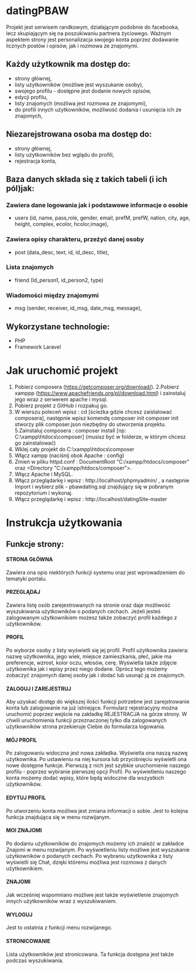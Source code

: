 # datingPBAW
 Projekt jest serwisem randkowym, działającym podobnie do facebooka, lecz skupiającym się na poszukiwaniu partnera życiowego.
 Ważnym aspektem strony jest personalizacja swojego konta poprzez dodawanie licznych postów i opisów, jak i rozmowa ze znajomymi.
 


## Każdy użytkownik ma dostęp do:
- strony głównej,
- listy użytkowników (możliwe jest wyszukanie osoby),
- swojego profilu - dostępne jest dodanie nowych opisów,
- edycji profilu,
- listy znajomych (możliwa jest rozmowa ze znajomymi),
- do profili innych użytkowników, możliwość dodania i usunięcia ich ze znajomych,

## Niezarejstrowana osoba ma dostęp do:
- strony głównej,
- listy użytkowników bez wglądu do profili,
- rejestracja konta,

## Baza danych składa się z takich tabeli (i ich pól)jak:
### Zawiera dane logowania jak i podstawowe  informacje o osobie
- users (id, name, pass,role, gender, email, prefM, prefW, nation, city, age, height, complex, ecolor, hcolor,image),
### Zawiera opisy charakteru, przeżyć danej osoby
- post (data_desc, text, id, id_desc, title),
### Lista znajomych
- friend (Id_person1, id_person2, type)
### Wiadomości między znajomymi
- msg (sender, receiver, id_msg, date_msg, message),


## Wykorzystane technologie:
- PHP 
- Framework Laravel


# Jak uruchomić projekt
1. Pobierz composera (https://getcomposer.org/download/).
2.Pobierz xamppp (https://www.apachefriends.org/pl/download.html) i zainstaluj jego wraz z serwerem apache i mysql.
3. Pobierz projekt z GitHub i rozpakuj go.
4. W wierszu poleceń wpisz : cd [ścieżka gdzie chcesz zaistalować composera], następnie wpisz komendę composer init composer init stworzy plik composer.json niezbędny do utworzenia projektu.
5.Zainstaluj composera : composer install [np: C:\xampp\htdocs\composer] (musisz być w folderze, w którym chcesz go zainstalować)
6. Wklej cały projekt do C:\xampp\htdocs\composer
7. Włącz xampp (naciśnij obok Apache : config)
8. Zmień w pliku httpd.conf : DocumentRoot "C:/xampp/htdocs/composer" oraz <Directory "C:/xampp/htdocs/composer">.
9. Włącz Apache i MySQL.
10. Włącz przeglądarkę i wpisz : http://localhost/phpmyadmin/ , a następnie Import i wybierz plik - pbawdating.sql znajdujący się w pobranym repozytorium i wykonaj.
10. Włącz przeglądarkę i wpisz : http://localhost/datingSite-master



# Instrukcja użytkowania
## Funkcje strony:
#### STRONA GŁÓWNA
Zawiera ona opis niektórych funkcji systemu oraz jest wprowadzeniem do tematyki portalu.

#### PRZEGLĄDAJ
Zawiera listę osób zarejestrowanych na stronie oraz daje możliwość wyszukiwania użytkowników o podanych cechach.
Jeżeli jesteś zalogowanym użytkownikiem możesz także zobaczyć profil każdego z użytkowników.

#### PROFIL
Po wyborze osoby z listy wyświetli się jej profil. Profil użytkownika zawiera: nazwę użytkownika, jego wiek, miejsce zamieszkania, płeć, jakie ma preferencje, wzrost, kolor oczu, włosów, cerę. Wyświetla także zdjęcie użytkownika jak i wpisy przez niego dodane.
Oprócz tego możemy zobaczyć znajomych danej osoby jak i dodać lub usunąć ją ze znajomych.

#### ZALOGUJ I ZAREJESTRUJ
Aby uzyskać dostęp do większej ilości funkcji potrzebne jest zarejstrowanie konta lub zalogowanie na już istniejące.
Formularz rejestracyjny można uruchomić poprzez wejście na zakładkę REJESTRACJA na górze strony.
W chwili uruchomienia funkcji przeznaczonej tylko dla zalogowanych użytkowników strona przekieruje Ciebie do formularza logowania.

#### MÓJ PROFIL
Po zalogowaniu widoczna jest nowa zakładka. Wyświetla ona naszą nazwę użytkownika. Po ustawieniu na niej kursora lub przyciśnięciu wyświetli ona nowe dostępne funkcje.
Pierwszą z nich jest szybkie uruchomienie naszego profilu - poprzez wybranie pierwszej opcji Profil.
Po wyświetleniu naszego konta możemy dodać wpisy, które będą widoczne dla wszystkich użytkowników.

#### EDYTUJ PROFIL
Po utworzeniu konta możliwa jest zmiana informacji o sobie. Jest to kolejna funkcja znajdująca się w menu rozwijanym.

#### MOI ZNAJOMI
Po dodaniu użytkowników do znajomych możemy ich znaleźć w zakładce Znajomi w menu rozwijanym.  Po wyświetleniu listy możliwe jest wyszukanie użytkowników o podanych cechach.
Po wybraniu użytkownika z listy wyświetli się Chat, dzięki któremu możliwa jest rozmowa z danych użytkownikiem.

#### ZNAJOMI
Jak wcześniej wspomniano możliwe jest także wyświetlenie znajomych innych użytkowników wraz z wyszukiwaniem.

#### WYLOGUJ
Jest to ostatnia z funkcji menu rozwijanego.

#### STRONICOWANIE
Lista użytkowników jest stronicowana. Ta funkcja dostępna jest także podczas wyszukiwania.


